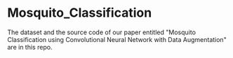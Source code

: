 # Mosquito_Classification
The dataset and the source code of our paper entitled "Mosquito Classification using Convolutional Neural Network with Data Augmentation" are in this repo.
